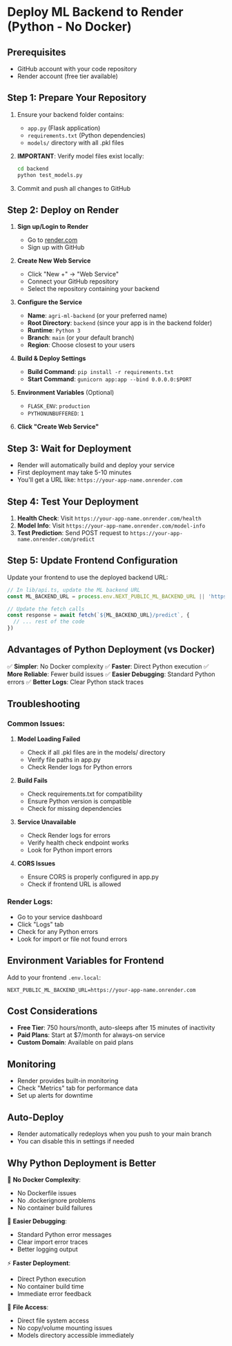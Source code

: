 # Deploy ML Backend to Render (Python - No Docker)

## Prerequisites
- GitHub account with your code repository
- Render account (free tier available)

## Step 1: Prepare Your Repository

1. Ensure your backend folder contains:
   - `app.py` (Flask application)
   - `requirements.txt` (Python dependencies)
   - `models/` directory with all .pkl files

2. **IMPORTANT**: Verify model files exist locally:
   ```bash
   cd backend
   python test_models.py
   ```

3. Commit and push all changes to GitHub

## Step 2: Deploy on Render

1. **Sign up/Login to Render**
   - Go to [render.com](https://render.com)
   - Sign up with GitHub

2. **Create New Web Service**
   - Click "New +" → "Web Service"
   - Connect your GitHub repository
   - Select the repository containing your backend

3. **Configure the Service**
   - **Name**: `agri-ml-backend` (or your preferred name)
   - **Root Directory**: `backend` (since your app is in the backend folder)
   - **Runtime**: `Python 3`
   - **Branch**: `main` (or your default branch)
   - **Region**: Choose closest to your users

4. **Build & Deploy Settings**
   - **Build Command**: `pip install -r requirements.txt`
   - **Start Command**: `gunicorn app:app --bind 0.0.0.0:$PORT`

5. **Environment Variables** (Optional)
   - `FLASK_ENV`: `production`
   - `PYTHONUNBUFFERED`: `1`

6. **Click "Create Web Service"**

## Step 3: Wait for Deployment

- Render will automatically build and deploy your service
- First deployment may take 5-10 minutes
- You'll get a URL like: `https://your-app-name.onrender.com`

## Step 4: Test Your Deployment

1. **Health Check**: Visit `https://your-app-name.onrender.com/health`
2. **Model Info**: Visit `https://your-app-name.onrender.com/model-info`
3. **Test Prediction**: Send POST request to `https://your-app-name.onrender.com/predict`

## Step 5: Update Frontend Configuration

Update your frontend to use the deployed backend URL:

```typescript
// In lib/api.ts, update the ML backend URL
const ML_BACKEND_URL = process.env.NEXT_PUBLIC_ML_BACKEND_URL || 'https://your-app-name.onrender.com'

// Update the fetch calls
const response = await fetch(`${ML_BACKEND_URL}/predict`, {
  // ... rest of the code
})
```

## Advantages of Python Deployment (vs Docker)

✅ **Simpler**: No Docker complexity
✅ **Faster**: Direct Python execution
✅ **More Reliable**: Fewer build issues
✅ **Easier Debugging**: Standard Python errors
✅ **Better Logs**: Clear Python stack traces

## Troubleshooting

### Common Issues:

1. **Model Loading Failed**
   - Check if all .pkl files are in the models/ directory
   - Verify file paths in app.py
   - Check Render logs for Python errors

2. **Build Fails**
   - Check requirements.txt for compatibility
   - Ensure Python version is compatible
   - Check for missing dependencies

3. **Service Unavailable**
   - Check Render logs for errors
   - Verify health check endpoint works
   - Look for Python import errors

4. **CORS Issues**
   - Ensure CORS is properly configured in app.py
   - Check if frontend URL is allowed

### Render Logs:
- Go to your service dashboard
- Click "Logs" tab
- Check for any Python errors
- Look for import or file not found errors

## Environment Variables for Frontend

Add to your frontend `.env.local`:
```
NEXT_PUBLIC_ML_BACKEND_URL=https://your-app-name.onrender.com
```

## Cost Considerations

- **Free Tier**: 750 hours/month, auto-sleeps after 15 minutes of inactivity
- **Paid Plans**: Start at $7/month for always-on service
- **Custom Domain**: Available on paid plans

## Monitoring

- Render provides built-in monitoring
- Check "Metrics" tab for performance data
- Set up alerts for downtime

## Auto-Deploy

- Render automatically redeploys when you push to your main branch
- You can disable this in settings if needed

## Why Python Deployment is Better

🚀 **No Docker Complexity**: 
- No Dockerfile issues
- No .dockerignore problems
- No container build failures

🔧 **Easier Debugging**:
- Standard Python error messages
- Clear import error traces
- Better logging output

⚡ **Faster Deployment**:
- Direct Python execution
- No container build time
- Immediate error feedback

📁 **File Access**:
- Direct file system access
- No copy/volume mounting issues
- Models directory accessible immediately

